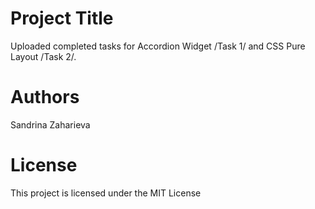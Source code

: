 # Project Title

Uploaded completed tasks for Accordion Widget /Task 1/ and CSS Pure Layout /Task 2/.

# Authors

Sandrina Zaharieva

# License

This project is licensed under the MIT License